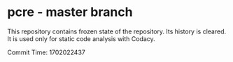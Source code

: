 # pcre - master branch

This repository contains frozen state of the repository.
Its history is cleared. It is used only for static code
analysis with Codacy.

Commit Time: 1702022437